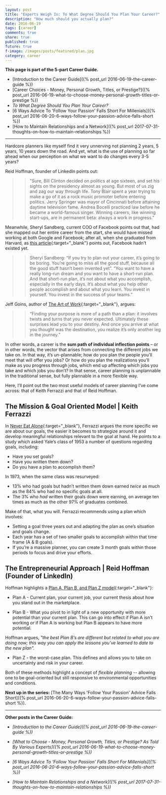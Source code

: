 ```yaml
---
layout: post
title: "Experts Weigh In: To What Degree Should You Plan Your Career?"
description: "How much should you actually plan?"
date: 2016-06-19
tags: [career]
comments: true
share: true
published: true
future: true
f-image: /images/posts/featured/plan.jpg
category: career
---
```


__This page is part of the 5-part Career Guide.__
* [Introduction to the Career Guide]({% post_url 2016-06-19-the-career-guide %})
* [Career Choices - Money, Personal Growth, Titles, or Prestige?]({% post_url 2016-06-19-what-to-choose-money-personal-growth-titles-or-prestige %})
* _To What Degree Should You Plan Your Career?_
* [6 Ways Advice To 'Follow Your Passion' Falls Short For Millenials]({% post_url 2016-06-20-6-ways-follow-your-passion-advice-falls-short %})
* [How to Maintain Relationships and a Network]({% post_url 2017-07-31-thoughts-on-how-to-maintain-relationships %})


----

Hardcore planners like myself find it very unnerving not planning 2 years, 5 years, 10 years down the road. And yet, what is the use of planning so far ahead when our perception on what we want to do changes every 3-5 years? 

Reid Hoffman, founder of LinkedIn points out: 

>  > "Sure, Bill Clinton decided on politics at age sixteen, and set his sights on the presidency almost as young. But most of us zig and zag our way through life. Tony Blair spent a year trying to make a go of it as a rock music promoter before entering politics. Jerry Springer was mayor of Cincinnati before attaining daytime television fame. Andrea Bocelli practiced law before he became a world-famous singer.  Winning careers, like winning start-ups, are in permanent beta: always a work in progress."

Meanwhile, Sheryl Sandberg, current COO of Facebook points out that, had she mapped out her entire career from the start, she would have missed working at both Google and Facebook; after all, when she graduated from Harvard, as [this article](https://www.gsb.stanford.edu/insights/sheryl-sandberg-develop-your-voice-not-your-brand?utm_source=facebook&utm_medium=social&utm_campaign=stripes&utm_content=08052017&utm_source=FBPAGE&utm_medium=Social&utm_campaign=Insights&Date=20170805&linkId=40402833){:target="_blank"} points out, Facebook hadn't existed yet. 

> > Sheryl Sandberg: “If you try to plan out your career, it’s going to be boring. You’re going to miss all the good stuff, because all the good stuff hasn’t been invented yet”. “You want to have a really long-run dream and you want to have a short-run plan. And that short-run plan, it’s not about what you accomplish, especially in the early days. It’s about what you help other people accomplish and about what you learn. You invest in yourself. You invest in the success of your teams.”

Jeff Goins, author of [The Art of Work](https://www.amazon.com/gp/product/0718022076/ref=as_li_tl?ie=UTF8&camp=1789&creative=9325&creativeASIN=0718022076&linkCode=as2&tag=amazon05b3-20&linkId=fca6114f2ea8714d7e7f0f7a31891613){:target="_blank"}, argues:

> > “Finding your purpose is more of a path than a plan: it involves twists and turns that you never expected. Ultimately these surprises lead you to your destiny. And once you arrive at what you thought was the destination, you realize it’s only another leg in the journey.”

In other words, a career is the **sum path of individual inflection points** – or in other words, the vector that arises from connecting the different jobs we take on. In that way, it’s un-plannable; how do you plan the people you’ll meet that will offer you jobs? Or how do you plan the realizations you’ll make as you progress through jobs, which end up affecting which jobs you take and which jobs you don’t? In that sense, career planning is unplannable in the traditional sense, but fully plannable in a more flexible way. 

Here, I’ll point out the two most useful models of career planning I’ve come across: that of Keith Ferrazzi and that of Reid Hoffman. 

## The Mission & Goal Oriented Model | Keith Ferrazzi

In [Never Eat Alone](https://www.amazon.com/gp/product/0385346654/ref=as_li_tl?ie=UTF8&camp=1789&creative=9325&creativeASIN=0385346654&linkCode=as2&tag=amazon05b3-20&linkId=47ffa9b6bd24b7724878e004eb592405){:target="_blank"}, Ferrazzi argues the more specific we are about our goals, the easier it becomes to strategize around it and develop meaningful relationships relevant to the goal at hand. He points to a study which asked Yale’s class of 1953 a number of questions regarding goals, including:

- Have you set goals?
- Have you written them down?
- Do you have a plan to accomplish them? 
 
In 1973, when the same class was resurveyed:
-	13% who had goals but hadn’t written them down earned *twice* as much as the 84% who had no specific goals at all. 
-	The 3% who *had* written their goals down were earning, on average ten times as much as the other 97% of graduates combined.

Make of that, what you will. Ferrazzi recommends using a plan which involves:
-	Setting a goal three years out and adapting the plan as one’s situation and goals change.
-	Each year has a set of two smaller goals to accomplish within that time frame (A & B goals).
-	If you’re a massive planner, you can create 3 month goals within those periods to focus and drive your efforts.

## The Entrepreneurial Approach | Reid Hoffman (Founder of LinkedIn)

Hoffman highlights a [Plan A, Plan B, and Plan Z model](https://www.linkedin.com/pulse/20121023063237-1213-flexibly-persistent-career-planning-it-s-not-about-the-color-of-your-parachute){:target="_blank"}: 

* Plan A - Current plan, your current job, your current thesis about how you stand out in the marketplace.

* Plan B - What you pivot to in light of a new opportunity with more potential than your current plan. This can go into effect if Plan A isn't working *or* if Plan A is working but Plan B appears to have more potential. 

Hoffman argues, _"the best Plan B’s are different but related to what you are doing now; this way you can apply the lessons you’ve learned to date to the new plan"._

* Plan Z - the worst-case plan. This defines and allows you to take on uncertainty and risk in your career. 

Both of these methods highlight a concept of *flexible planning* -- allowing one to be goal-oriented but still responsive to environmental opportunities and conditions. 

__Next up in the series:__ [The Many Ways 'Follow Your Passion' Advice Falls Short]({% post_url 2016-06-20-6-ways-follow-your-passion-advice-falls-short %}).

----

__Other posts in the Career Guide:__
* _[Introduction to the Career Guide]({% post_url 2016-06-19-the-career-guide %})_

* _[What to Choose - Money, Personal Growth, Titles, or Prestige? As Told By Various Experts]({% post_url 2016-06-19-what-to-choose-money-personal-growth-titles-or-prestige %})_

* _[6 Ways Advice To 'Follow Your Passion' Falls Short For Millenials]({% post_url 2016-06-20-6-ways-follow-your-passion-advice-falls-short %})_

* _[How to Maintain Relationships and a Network]({% post_url 2017-07-31-thoughts-on-how-to-maintain-relationships %})_
